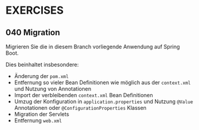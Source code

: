 # EXERCISES

## 040 Migration

Migrieren Sie die in diesem Branch vorliegende Anwendung auf Spring Boot.

Dies beinhaltet insbesondere:

- Änderung der `pom.xml`
- Entfernung so vieler Bean Definitionen wie möglich aus der `context.xml` und Nutzung
von Annotationen
- Import der verbleibenden `context.xml` Bean Definitionen
- Umzug der Konfiguration in `application.properties` und Nutzung `@Value` Annotationen
oder `@ConfigurationProperties` Klassen
- Migration der Servlets
- Entfernung `web.xml`